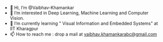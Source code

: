 - 👋 Hi, I’m @Vaibhav-Khamankar
- 👀 I’m interested in Deep Learning, Machine Learning and Computer Vision.
- 🌱 I’m currently learning " Visual Information and Embedded Systems" at IIT Kharagpur 
- 📫 How to reach me : drop a mail at vaibhav.khamankarabc@gmail.com

<!---
Vaibhav-Khamankar/Vaibhav-Khamankar is a ✨ special ✨ repository because its `README.md` (this file) appears on your GitHub profile.
You can click the Preview link to take a look at your changes.
--->
